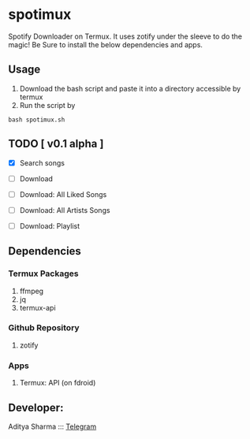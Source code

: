 # spotimux
Spotify Downloader on Termux. It uses zotify under the sleeve to do the magic! Be Sure to install the below dependencies and apps.

## Usage 
1. Download the bash script and paste it into a directory accessible by termux
2. Run the script by
```shell
bash spotimux.sh
```

## TODO [ v0.1 alpha ]
- [x] Search songs
- [ ] Download
- [ ] Download: All Liked Songs
- [ ] Download: All Artists Songs
- [ ] Download: Playlist


## Dependencies
### Termux Packages
1. ffmpeg
2. jq
3. termux-api

### Github Repository 
1. zotify

### Apps
1. Termux: API (on fdroid)


## Developer:
Aditya Sharma ::: [Telegram](https://w0lfrm.t.me)
